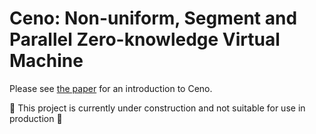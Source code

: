 # Ceno: Non-uniform, Segment and Parallel Zero-knowledge Virtual Machine

Please see [the paper](https://eprint.iacr.org/2024/387) for an introduction to Ceno.

🚧 This project is currently under construction and not suitable for use in production 🚧